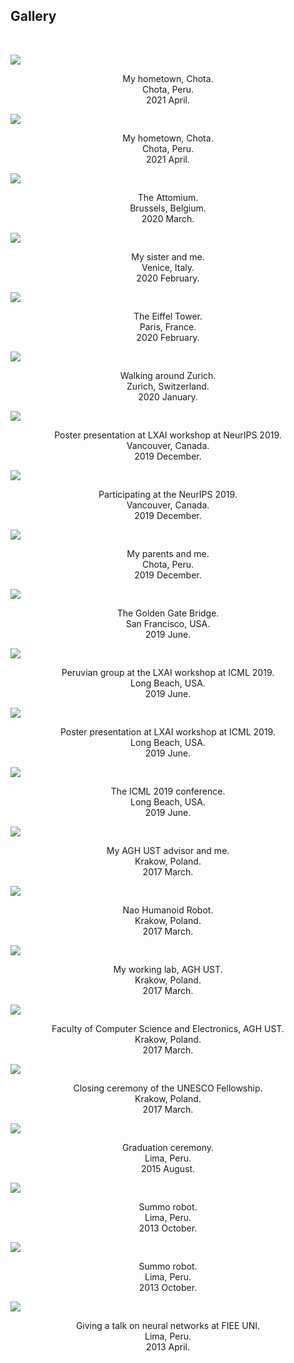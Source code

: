 <h2>Gallery</h2>
<br/>
<p> 
<div class="row">
<!-------------------->
<main class="grid">
<div class="oneThird">
  <img src="https://dennishnf.com/gallery/2021_04_13__peru_chota2.jpg">
  <p style="text-align:center">My hometown, Chota. <br> Chota, Peru. <br> 2021 April.</p>
</div>
<div class="oneThird">
  <img src="https://dennishnf.com/gallery/2021_04_13__peru_chota1.jpg">
  <p style="text-align:center">My hometown, Chota. <br> Chota, Peru. <br> 2021 April.</p>
</div>
<div class="oneThird">
  <img src="https://dennishnf.com/gallery/2020_03_07__belgium_attomium.jpg">
  <p style="text-align:center">The Attomium. <br> Brussels, Belgium. <br> 2020 March.</p>
</div>
<div class="oneThird">
  <img src="https://dennishnf.com/gallery/2020_02_20__italy_sister.jpg">
  <p style="text-align:center">My sister and me. <br> Venice, Italy. <br> 2020 February.</p>
</div>
<div class="oneThird">
  <img src="https://dennishnf.com/gallery/2020_02_15__france_eiffel.jpg">
  <p style="text-align:center">The Eiffel Tower. <br> Paris, France. <br> 2020 February.</p>
</div>
<div class="oneThird">
  <img src="https://dennishnf.com/gallery/2020_01_04__switzerland_zurich.jpg">
  <p style="text-align:center">Walking around Zurich. <br> Zurich, Switzerland. <br> 2020 January.</p>
</div>
<div class="oneThird">
  <img src="https://dennishnf.com/gallery/2019_12_10__canada_lxaineurips2019.jpg">
  <p style="text-align:center">Poster presentation at LXAI workshop at NeurIPS 2019. <br> Vancouver, Canada. <br> 2019 December.</p>
</div>
<div class="oneThird">
  <img src="https://dennishnf.com/gallery/2019_12_08__canada_neurips2019.jpg">
  <p style="text-align:center">Participating at the NeurIPS 2019. <br> Vancouver, Canada. <br> 2019 December.</p>
</div>
<div class="oneThird">
  <img src="https://dennishnf.com/gallery/2019_12_01__peru_papaschota.jpg">
  <p style="text-align:center">My parents and me. <br> Chota, Peru. <br> 2019 December.</p>
</div>
<div class="oneThird">
  <img src="https://dennishnf.com/gallery/2019_06_14__usa_goldengate.jpg">
  <p style="text-align:center">The Golden Gate Bridge. <br> San Francisco, USA. <br> 2019 June.</p>
</div>
<div class="oneThird">
  <img src="https://dennishnf.com/gallery/2019_06_10__usa_lxaiicml20192.jpg">
  <p style="text-align:center">Peruvian group at the LXAI workshop at ICML 2019. <br> Long Beach, USA. <br> 2019 June.</p>
</div>
<div class="oneThird">
  <img src="https://dennishnf.com/gallery/2019_06_10__usa_lxaiicml20191.jpg">
  <p style="text-align:center">Poster presentation at LXAI workshop at ICML 2019. <br> Long Beach, USA. <br> 2019 June.</p>
</div>
<div class="oneThird">
  <img src="https://dennishnf.com/gallery/2019_06_10__usa_icml2019.jpg">
  <p style="text-align:center">The ICML 2019 conference. <br> Long Beach, USA. <br> 2019 June.</p>
</div>
<div class="oneThird">
  <img src="https://dennishnf.com/gallery/2017_03_30__poland_supervisor.jpg">
  <p style="text-align:center">My AGH UST advisor and me. <br> Krakow, Poland. <br> 2017 March.</p>
</div>
<div class="oneThird">
  <img src="https://dennishnf.com/gallery/2017_03_30__poland_naorobot.jpg">
  <p style="text-align:center">Nao Humanoid Robot. <br> Krakow, Poland. <br> 2017 March.</p>
</div>
<div class="oneThird">
  <img src="https://dennishnf.com/gallery/2017_03_30__poland_mylab.jpg">
  <p style="text-align:center">My working lab, AGH UST. <br> Krakow, Poland. <br> 2017 March.</p>
</div>
<div class="oneThird">
  <img src="https://dennishnf.com/gallery/2017_03_30__poland_informatyk.jpg">
  <p style="text-align:center">Faculty of Computer Science and Electronics, AGH UST. <br> Krakow, Poland. <br> 2017 March.</p>
</div>
<div class="oneThird">
  <img src="https://dennishnf.com/gallery/2017_03_27__poland_unesco.jpg">
  <p style="text-align:center">Closing ceremony of the UNESCO Fellowship. <br> Krakow, Poland. <br> 2017 March.</p>
</div>
<div class="oneThird">
  <img src="https://dennishnf.com/gallery/2015_08_29__peru_graduation.jpg">
  <p style="text-align:center">Graduation ceremony. <br> Lima, Peru. <br> 2015 August.</p>
</div>
<div class="oneThird">
  <img src="https://dennishnf.com/gallery/2013_10_08__peru_robot2.jpg">
  <p style="text-align:center">Summo robot. <br> Lima, Peru. <br> 2013 October.</p>
</div>
<div class="oneThird">
  <img src="https://dennishnf.com/gallery/2013_10_08__peru_robot1.jpg">
  <p style="text-align:center">Summo robot. <br> Lima, Peru. <br> 2013 October.</p>
</div>
<div class="oneThird">
  <img src="https://dennishnf.com/gallery/2013_04_13__peru_talkieeeuni.jpg">
  <p style="text-align:center">Giving a talk on neural networks at FIEE UNI. <br> Lima, Peru. <br> 2013 April.</p>
</div>
</main>
<!-------------------->
</div>
</p>

